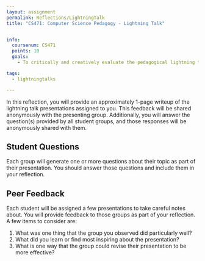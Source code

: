 ```yaml
---
layout: assignment
permalink: Reflections/LightningTalk
title: "CS471: Computer Science Pedagogy - Lightning Talk"


info:
  coursenum: CS471
  points: 10
  goals:
    - To critically and creatively evaluate the pedagogical lightning talks of your classmates

tags:
  - lightningtalks

---
```


In this reflection, you will provide an approximately 1-page writeup of the lightning talk presentations assigned to you.  This feedback will be shared anonymously with the presenting group.  Additionally, you will answer the question(s) provided by all student groups, and those responses will be anonymously shared with them.

## Student Questions
Each group will generate one or more questions about their topic as part of their presentation.  You should answer those questions and include them in your reflection.

## Peer Feedback
Each student will be assigned a few presentations to take careful notes about.  You will provide feedback to those groups as part of your reflection.  A few items to consider are:

1. What was one thing that the group you observed did particularly well?
2. What did you learn or find most inspiring about the presentation?
3. What is one way that the group could revise their presentation to be more effective?